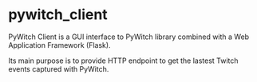 # pywitch_client

PyWitch Client is a GUI interface to PyWitch library combined with a Web
Application Framework (Flask).

Its main purpose is to provide HTTP endpoint to get the lastest Twitch events
captured with PyWitch.
